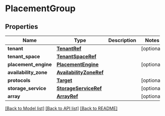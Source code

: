 # PlacementGroup

## Properties
Name | Type | Description | Notes
------------ | ------------- | ------------- | -------------
**tenant** | [**TenantRef**](TenantRef.md) |  | [optional] 
**tenant_space** | [**TenantSpaceRef**](TenantSpaceRef.md) |  | 
**placement_engine** | [**PlacementEngine**](PlacementEngine.md) |  | [optional] 
**availability_zone** | [**AvailabilityZoneRef**](AvailabilityZoneRef.md) |  | 
**protocols** | [**Target**](Target.md) |  | [optional] 
**storage_service** | [**StorageServiceRef**](StorageServiceRef.md) |  | [optional] 
**array** | [**ArrayRef**](ArrayRef.md) |  | [optional] 

[[Back to Model list]](../README.md#documentation-for-models) [[Back to API list]](../README.md#documentation-for-api-endpoints) [[Back to README]](../README.md)

